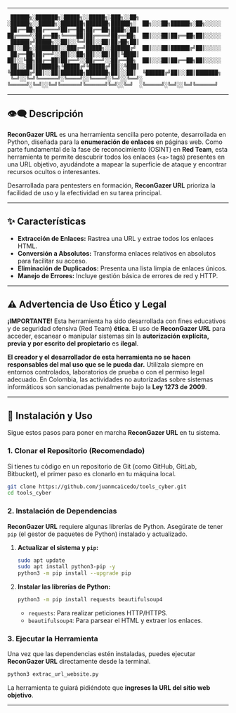 -----

```
 ██████╗░███████╗░█████╗░░█████╗░███╗░░██╗ ░██████╗░░█████╗░███████╗███████╗██████╗░  ██╗░░░██╗██████╗░██╗░░░░░ 
 ██╔══██╗██╔════╝██╔══██╗██╔══██╗████╗░██║ ██╔════╝░██╔══██╗╚════██║██╔════╝██╔══██╗  ██║░░░██║██╔══██╗██║░░░░░ 
 ██████╔╝█████╗░░██║░░╚═╝██║░░██║██╔██╗██║ ██║░░██╗░███████║░░███╔═╝█████╗░░██████╔╝  ██║░░░██║██████╔╝██║░░░░░ 
 ██╔══██╗██╔══╝░░██║░░██╗██║░░██║██║╚████║ ██║░░╚██╗██╔══██║██╔══╝░░██╔══╝░░██╔══██╗  ██║░░░██║██╔══██╗██║░░░░░ 
 ██║░░██║███████╗╚█████╔╝╚█████╔╝██║░╚███║ ╚██████╔╝██║░░██║███████╗███████╗██║░░██║  ╚██████╔╝██║░░██║███████╗ 
 ╚═╝░░╚═╝╚══════╝░╚════╝░░╚════╝░╚═╝░░╚══╝░ ╚═════╝░╚═╝░░╚═╝╚══════╝╚══════╝╚═╝░░╚═╝  ░╚═════╝░╚═╝░░╚═╝╚══════╝ 
```

-----

## 👁️‍🗨️ Descripción

**ReconGazer URL** es una herramienta sencilla pero potente, desarrollada en Python, diseñada para la **enumeración de enlaces** en páginas web. Como parte fundamental de la fase de reconocimiento (OSINT) en **Red Team**, esta herramienta te permite descubrir todos los enlaces (`<a>` tags) presentes en una URL objetivo, ayudándote a mapear la superficie de ataque y encontrar recursos ocultos o interesantes.

Desarrollada para pentesters en formación, **ReconGazer URL** prioriza la facilidad de uso y la efectividad en su tarea principal.

-----

## ✨ Características

  * **Extracción de Enlaces:** Rastrea una URL y extrae todos los enlaces HTML.
  * **Conversión a Absolutos:** Transforma enlaces relativos en absolutos para facilitar su acceso.
  * **Eliminación de Duplicados:** Presenta una lista limpia de enlaces únicos.
  * **Manejo de Errores:** Incluye gestión básica de errores de red y HTTP.

-----

## ⚠️ Advertencia de Uso Ético y Legal

**¡IMPORTANTE\!** Esta herramienta ha sido desarrollada con fines educativos y de seguridad ofensiva (Red Team) **ética**. El uso de **ReconGazer URL** para acceder, escanear o manipular sistemas sin la **autorización explícita, previa y por escrito del propietario** es **ilegal**.

**El creador y el desarrollador de esta herramienta no se hacen responsables del mal uso que se le pueda dar.** Utilízala siempre en entornos controlados, laboratorios de prueba o con el permiso legal adecuado. En Colombia, las actividades no autorizadas sobre sistemas informáticos son sancionadas penalmente bajo la **Ley 1273 de 2009**.

-----

## 🚀 Instalación y Uso

Sigue estos pasos para poner en marcha **ReconGazer URL** en tu sistema.

### 1\. **Clonar el Repositorio (Recomendado)**

Si tienes tu código en un repositorio de Git (como GitHub, GitLab, Bitbucket), el primer paso es clonarlo en tu máquina local.

```bash
git clone https://github.com/juanmcaicedo/tools_cyber.git
cd tools_cyber
```

### 2\. **Instalación de Dependencias**

**ReconGazer URL** requiere algunas librerías de Python. Asegúrate de tener `pip` (el gestor de paquetes de Python) instalado y actualizado.

1.  **Actualizar el sistema y `pip`:**

    ```bash
    sudo apt update
    sudo apt install python3-pip -y
    python3 -m pip install --upgrade pip
    ```

2.  **Instalar las librerías de Python:**

    ```bash
    python3 -m pip install requests beautifulsoup4
    ```

      * `requests`: Para realizar peticiones HTTP/HTTPS.
      * `beautifulsoup4`: Para parsear el HTML y extraer los enlaces.

### 3\. **Ejecutar la Herramienta**

Una vez que las dependencias estén instaladas, puedes ejecutar **ReconGazer URL** directamente desde la terminal.

```bash
python3 extrac_url_website.py
```

La herramienta te guiará pidiéndote que **ingreses la URL del sitio web objetivo**.

-----

